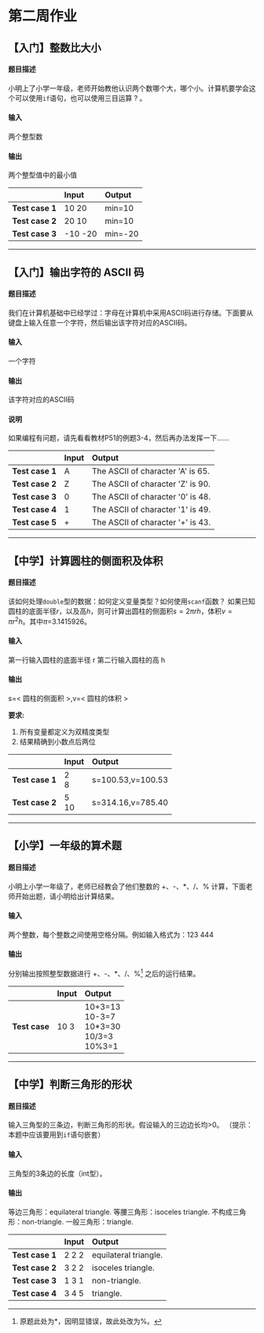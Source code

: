 # 第二周作业
## 【入门】整数比大小
#### 题目描述
小明上了小学一年级，老师开始教他认识两个数哪个大，哪个小。计算机要学会这个可以使用`if`语句，也可以使用三目运算 ? 。

#### 输入
两个整型数

#### 输出
两个整型值中的最小值

| |Input|Output|
|---|:---|:---|
|**Test case 1**|10 20|min=10|
|**Test case 2**|20 10|min=10|
|**Test case 3**|-10 -20|min=-20|

---

## 【入门】输出字符的 ASCII 码
#### 题目描述
我们在计算机基础中已经学过：字母在计算机中采用ASCII码进行存储。下面要从键盘上输入任意一个字符，然后输出该字符对应的ASCII码。

#### 输入
一个字符

#### 输出
该字符对应的ASCII码

#### 说明
如果编程有问题，请先看看教材P51的例题3-4，然后再办法发挥一下……

| |Input|Output|
|---|:---|:---|
|**Test case 1**|A|The ASCII of character 'A' is 65.|
|**Test case 2**|Z|The ASCII of character 'Z' is 90.|
|**Test case 3**|0|The ASCII of character '0' is 48.|
|**Test case 4**|1|The ASCII of character '1' is 49.|
|**Test case 5**|+|The ASCII of character '+' is 43.|

---

## 【中学】计算圆柱的侧面积及体积
#### 题目描述
该如何处理`double`型的数据：如何定义变量类型？如何使用`scanf`函数？
如果已知圆柱的底面半径$r$，以及高$h$，则可计算出圆柱的侧面积$s=2\pi r h$，体积$v=\pi r ^{2} h$。其中$\pi$=3.1415926。

#### 输入
第一行输入圆柱的底面半径 r
第二行输入圆柱的高 h
#### 输出
s=< 圆柱的侧面积 >,v=< 圆柱的体积 >

**要求:**
1. 所有变量都定义为双精度类型
2. 结果精确到小数点后两位

| |Input|Output|
|---|:---|:---|
|**Test case 1**|2<br>8|s=100.53,v=100.53|
|**Test case 2**|5<br>10|s=314.16,v=785.40|


---
## 【小学】一年级的算术题
#### 题目描述
小明上小学一年级了，老师已经教会了他们整数的 +、-、*、/、% 计算，下面老师开始出题，请小明给出计算结果。

#### 输入
两个整数，每个整数之间使用空格分隔。例如输入格式为：123  444

#### 输出
分别输出按照整型数据进行 +、-、*、/、%[^1] 之后的运行结果。

[^1]:原题此处为*，因明显错误，故此处改为%。

| |Input|Output|
|---|:---|:---|
|**Test case**|10 3|10+3=13<br>10-3=7<br>10*3=30<br>10/3=3<br>10%3=1|

---
## 【中学】判断三角形的形状
#### 题目描述
输入三角型的三条边，判断三角形的形状。假设输入的三边边长均>0。
（提示：本题中应该要用到`if`语句嵌套）
#### 输入
三角型的3条边的长度（int型）。

#### 输出
等边三角形：equilateral triangle.
等腰三角形：isoceles triangle.
不构成三角形：non-triangle.
一般三角形：triangle.

| |Input|Output|
|---|:---|:---|
|**Test case 1**|2 2 2|equilateral triangle.|
|**Test case 2**|3 2 2|isoceles triangle.|
|**Test case 3**|1 3 1|non-triangle.|
|**Test case 4**|3 4 5|triangle.|
